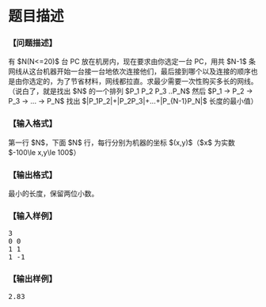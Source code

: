 # 题目描述


<h3>
【问题描述】
</h3>
<p>
有 $N(N&lt;=20)$ 台 PC 放在机房内，现在要求由你选定一台 PC，用共 $N-1$ 条网线从这台机器开始一台接一台地依次连接他们，最后接到哪个以及连接的顺序也是由你选定的，为了节省材料，网线都拉直。求最少需要一次性购买多长的网线。（说白了，就是找出 $N$ 的一个排列 $P_1 P_2 P_3 ..P_N$ 然后 $P_1 -&gt; P_2 -&gt; P_3 -&gt; ... -&gt; P_N$ 找出 $|P_1P_2|+|P_2P_3|+...+|P_{N-1}P_N|$ 长度的最小值）
</p>
<h3>
【输入格式】
</h3>
<p>
第一行 $N$，下面 $N$ 行，每行分别为机器的坐标 $(x,y)$（$x$ 为实数 $-100\le x,y\le 100$）
</p>
<h3>
【输出格式】
</h3>
<p>
最小的长度，保留两位小数。
</p>
<h3>
【输入样例】
</h3>
<pre>3
0 0
1 1
1 -1
</pre>
<h3>
【输出样例】
</h3>
<pre>2.83
</pre>
